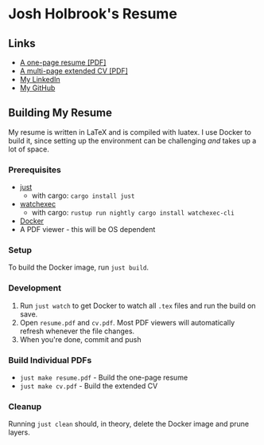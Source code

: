 # Josh Holbrook's Resume

## Links

* [A one-page resume [PDF]](https://github.com/jfhbrook/resume/raw/main/resume.pdf)
* [A multi-page extended CV [PDF]](https://github.com/jfhbrook/resume/raw/main/cv.pdf)
* [My LinkedIn](https://www.linkedin.com/in/josh-holbrook-27744965/)
* [My GitHub](https://github.com/jfhbrook)

## Building My Resume

My resume is written in LaTeX and is compiled with luatex. I use Docker to
build it, since setting up the environment can be challenging *and* takes up
a lot of space.

### Prerequisites

- [just](https://github.com/casey/just)
  - with cargo: `cargo install just`
- [watchexec](https://github.com/watchexec/watchexec)
  - with cargo: `rustup run nightly cargo install watchexec-cli`
- [Docker](https://www.docker.com/products/docker-desktop/)
- A PDF viewer - this will be OS dependent

### Setup

To build the Docker image, run `just build`.

### Development

1. Run `just watch` to get Docker to watch all `.tex` files and run the build on
   save.
2. Open `resume.pdf` and `cv.pdf`. Most PDF viewers will automatically refresh
   whenever the file changes.
3. When you're done, commit and push
   
### Build Individual PDFs

- `just make resume.pdf` - Build the one-page resume
- `just make cv.pdf` - Build the extended CV

### Cleanup

Running `just clean` should, in theory, delete the Docker image and prune
layers.